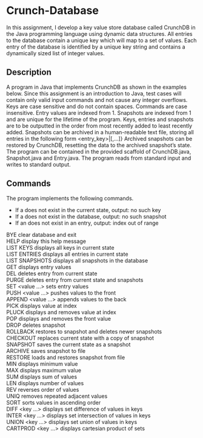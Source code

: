 # Crunch-Database
In this assignment, I develop a key value store database called CrunchDB in the Java programming language using dynamic data structures. All entries to the database contain a unique key which will map to a set of values. Each entry of the database is identified by a unique key string and contains a dynamically sized list of integer values.

## Description
A program in Java that implements CrunchDB as shown in the examples below. Since this assignment is an introduction to Java, test cases will contain only valid input commands and not cause any integer overflows. Keys are case sensitive and do not contain spaces. Commands are case insensitive.
Entry values are indexed from 1. Snapshots are indexed from 1 and are unique for the lifetime of the program. Keys, entries and snapshots are to be outputted in the order from most recently added to least recently added. Snapshots can be archived in a human-readable text file, storing all entries in the following form <entry_key>|[<entries>,...]}
Archived snapshots can be restored by CrunchDB, resetting the data to the archived snapshot’s state. The program can be contained in the provided scaffold of CrunchDB.java, Snapshot.java and Entry.java. The program reads from standard input and writes to standard output.

## Commands
The program implements the following commands.
* If a <key> does not exist in the current state, output: no such key
* If a <snapshot> does not exist in the database, output: no such snapshot
* If an <index> does not exist in an entry, output: index out of range
  
BYE clear database and exit  
HELP display this help message  
LIST KEYS displays all keys in current state  
LIST ENTRIES displays all entries in current state  
LIST SNAPSHOTS displays all snapshots in the database  
GET <key> displays entry values  
DEL <key> deletes entry from current state  
PURGE <key> deletes entry from current state and snapshots  
SET <key> <value ...> sets entry values  
PUSH <key> <value ...> pushes values to the front  
APPEND <key> <value ...> appends values to the back  
PICK <key> <index> displays value at index  
PLUCK <key> <index> displays and removes value at index  
POP <key> displays and removes the front value  
DROP <id> deletes snapshot  
ROLLBACK <id> restores to snapshot and deletes newer snapshots  
CHECKOUT <id> replaces current state with a copy of snapshot  
SNAPSHOT saves the current state as a snapshot  
ARCHIVE <id> <filename> saves snapshot to file  
RESTORE <filename> loads and restores snapshot from file  
MIN <key> displays minimum value  
MAX <key> displays maximum value  
SUM <key> displays sum of values  
LEN <key> displays number of values  
REV <key> reverses order of values  
UNIQ <key> removes repeated adjacent values  
SORT <key> sorts values in ascending order  
DIFF <key> <key ...> displays set difference of values in keys  
INTER <key> <key ...> displays set intersection of values in keys  
UNION <key> <key ...> displays set union of values in keys  
CARTPROD <key> <key ...> displays cartesian product of sets  
